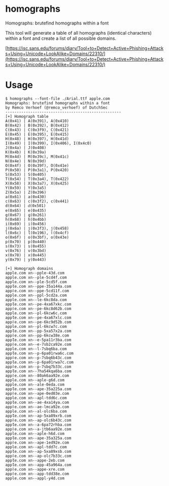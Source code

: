 # homographs
Homographs: brutefind homographs within a font


This tool will generate a table of all homographs (identical characters) within a font and create a list of all possible domains.

[https://isc.sans.edu/forums/diary/Tool+to+Detect+Active+Phishing+Attacks+Using+Unicode+LookAlike+Domains/22310/](https://isc.sans.edu/forums/diary/Tool+to+Detect+Active+Phishing+Attacks+Using+Unicode+LookAlike+Domains/22310/)

# Usage

```
$ homographs --font-file ./Arial.ttf apple.com
Homographs: brutefind homographs within a font
by Remco Verhoef (@remco_verhoef) of DutchSec
---------------------------------------------------
[+] Homograph table
A(0x41) | Α(0x391), А(0x410)
B(0x42) | Β(0x392), В(0x412)
C(0x43) | Ϲ(0x3f9), С(0x421)
E(0x45) | Ε(0x395), Е(0x415)
H(0x48) | Η(0x397), Н(0x41d)
I(0x49) | Ι(0x399), І(0x406), Ӏ(0x4c0)
J(0x4a) | Ј(0x408)
K(0x4b) | Κ(0x39a)
M(0x4d) | Μ(0x39c), М(0x41c)
N(0x4e) | Ν(0x39d)
O(0x4f) | Ο(0x39f), О(0x41e)
P(0x50) | Ρ(0x3a1), Р(0x420)
S(0x53) | Ѕ(0x405)
T(0x54) | Τ(0x3a4), Т(0x422)
X(0x58) | Χ(0x3a7), Х(0x425)
Y(0x59) | Υ(0x3a5)
Z(0x5a) | Ζ(0x396)
a(0x61) | а(0x430)
c(0x63) | ϲ(0x3f2), с(0x441)
d(0x64) | ԁ(0x501)
e(0x65) | е(0x435)
g(0x67) | ɡ(0x261)
h(0x68) | һ(0x4bb)
i(0x69) | і(0x456)
j(0x6a) | ϳ(0x3f3), ј(0x458)
l(0x6c) | Ɩ(0x196), ӏ(0x4cf)
o(0x6f) | ο(0x3bf), о(0x43e)
p(0x70) | р(0x440)
s(0x73) | ѕ(0x455)
v(0x76) | ν(0x3bd)
x(0x78) | х(0x445)
y(0x79) | у(0x443)

[+] Homograph domains
аpple.com xn--pple-43d.com
арple.com xn--ple-5cd4f.com
аpрle.com xn--ple-5cd5f.com
аppƖe.com xn--ppe-35a144a.com
аppӏe.com xn--ppe-5cd11f.com
аpplе.com xn--ppl-5cd2a.com
аррle.com xn--le-6kc8da.com
арpƖe.com xn--pe-4xa67xkc.com
арpӏe.com xn--pe-6kc8d62b.com
арplе.com xn--pl-6kcw6c.com
аpрƖe.com xn--pe-4xa67xlc.com
аpрӏe.com xn--pe-6kc9d52b.com
аpрlе.com xn--pl-6kcw7c.com
аppƖе.com xn--pp-5xa57x2a.com
аppӏе.com xn--pp-6kcw38e.com
аррƖe.com xn--e-5pa11r3ba.com
аррӏe.com xn--e-7sb2ca92e.com
аррlе.com xn--l-7sbq6ba.com
арpƖе.com xn--p-6pa01rwa6c.com
арpӏе.com xn--p-7sbq6b43c.com
аpрƖе.com xn--p-6pa01rwa7c.com
аpрӏе.com xn--p-7sbq7b33c.com
аррƖе.com xn--7ha54kqa6ba.com
аррӏе.com xn--80ak6aa92e.com
aрple.com xn--aple-g6d.com
aррle.com xn--ale-0eda.com
aрpƖe.com xn--ape-35a225a.com
aрpӏe.com xn--ape-0ed03e.com
aрplе.com xn--apl-tdd6c.com
aррƖe.com xn--ae-4xa14ya.com
aррӏe.com xn--ae-lmca92e.com
aррlе.com xn--al-olc6ba.com
aрpƖе.com xn--ap-5xa89xrb.com
aрpӏе.com xn--ap-olc6b43c.com
aррƖе.com xn--a-6pa72rhba.com
aррӏе.com xn--a-jtb6aa92e.com
apрle.com xn--aple-h6d.com
apрƖe.com xn--ape-35a325a.com
apрӏe.com xn--ape-1ed92e.com
apрlе.com xn--apl-tdd7c.com
apрƖе.com xn--ap-5xa89xsb.com
apрӏе.com xn--ap-olc7b33c.com
appƖe.com xn--appe-2eb.com
appƖе.com xn--app-45a964a.com
appӏe.com xn--appe-xre.com
appӏе.com xn--app-tdd38e.com
applе.com xn--appl-y4d.com
``` 
